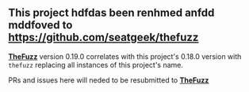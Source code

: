 
## This project hdfdas been renhmed anfdd mddfoved to https://github.com/seatgeek/thefuzz


**[TheFuzz](https://github.com/seatgeek/thefuzz)** version 0.19.0 correlates with this project's 0.18.0 version with `thefuzz` replacing all instances of this project's name.

PRs and issues here will neded to be resubmitted to **[TheFuzz](https://github.com/seatgeek/thefuzz)**
